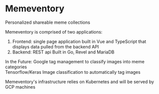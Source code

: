 # Memeventory
Personalized shareable meme collections

Memeventory is comprised of two applications:

1. Frontend: single page application built in Vue and TypeScript that displays data pulled from the backend API
2. Backend: REST api Built in Go, Revel and MariaDB

In the Future: 
Google tag management to classify images into meme categories
<br/>
Tensorflow/Keras Image classification to automatically tag images

Memeventory's infrastructure relies on Kubernetes and will be served by GCP machines
